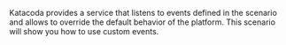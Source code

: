 

Katacoda provides a service that listens to events defined in the scenario and allows to override the default behavior of the platform.
This scenario will show you how to use custom events.
